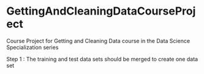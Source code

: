 # GettingAndCleaningDataCourseProject
Course Project for Getting and Cleaning Data course in the Data Science Specialization series

Step 1 : The training and test data sets should be merged to create one data set
